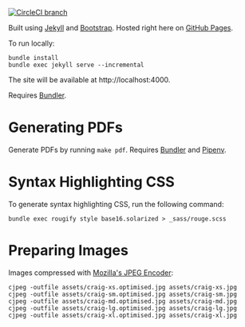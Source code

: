 [![CircleCI branch](https://img.shields.io/circleci/project/github/craiga/craiga.id.au/master.svg)](https://circleci.com/gh/craiga/craiga.id.au/tree/master)

Built using [Jekyll](https://jekyllrb.com) and [Bootstrap](https://getbootstrap.com). Hosted right here on [GitHub Pages](https://pages.github.com).

To run locally:

    bundle install
    bundle exec jekyll serve --incremental

The site will be available at http://localhost:4000.

Requires [Bundler](https://bundler.io).


# Generating PDFs

Generate PDFs by running `make pdf`. Requires [Bundler](https://bundler.io) and [Pipenv](https://pipenv.readthedocs.io/en/latest/).


# Syntax Highlighting CSS

To generate syntax highlighting CSS, run the following command:

    bundle exec rougify style base16.solarized > _sass/rouge.scss


# Preparing Images

Images compressed with [Mozilla's JPEG Encoder](https://github.com/mozilla/mozjpeg):

    cjpeg -outfile assets/craig-xs.optimised.jpg assets/craig-xs.jpg
    cjpeg -outfile assets/craig-sm.optimised.jpg assets/craig-sm.jpg
    cjpeg -outfile assets/craig-md.optimised.jpg assets/craig-md.jpg
    cjpeg -outfile assets/craig-lg.optimised.jpg assets/craig-lg.jpg
    cjpeg -outfile assets/craig-xl.optimised.jpg assets/craig-xl.jpg
